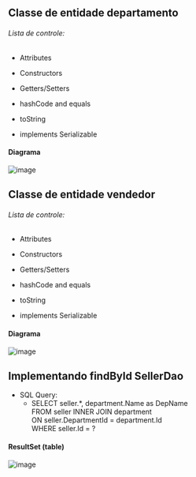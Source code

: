 ## Classe de entidade departamento

###### Lista de controle:

- Attributes

- Constructors

- Getters/Setters

- hashCode and equals

- toString

- implements Serializable

#### Diagrama
![image](https://raw.githubusercontent.com/devjleonardo/assets/main/acesso-a-banco-de-dados-com-jdbc-java/06%20-%20Projeto%20DAO-JDBC/01%20-%20Classe%20Department/Diagrama.png)

## Classe de entidade vendedor

###### Lista de controle:

- Attributes

- Constructors

- Getters/Setters

- hashCode and equals

- toString

- implements Serializable

#### Diagrama
![image](https://raw.githubusercontent.com/devjleonardo/assets/main/acesso-a-banco-de-dados-com-jdbc-java/06%20-%20Projeto%20DAO-JDBC/02%20-%20Classe%20Seller/Diagrama.png)

## Implementando findById SellerDao

- SQL Query:
  - SELECT seller.*, department.Name as   DepName <br/>
    FROM seller INNER JOIN department <br/>
    ON seller.DepartmentId = department.Id <br>
    WHERE seller.Id = ?

#### ResultSet (table)
![image](https://raw.githubusercontent.com/devjleonardo/assets/main/acesso-a-banco-de-dados-com-jdbc-java/06%20-%20Projeto%20DAO-JDBC/03%20-%20Implementando%20findById%20SellerDao/ResultSet(table).png)